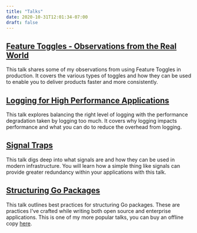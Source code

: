 ```yaml
---
title: "Talks"
date: 2020-10-31T12:01:34-07:00
draft: false
---
```


## [Feature Toggles - Observations from the Real World](/stories/2021/04/07/feature-toggles/)

This talk shares some of my observations from using Feature Toggles in production. It covers the various types of toggles and how they can be used to enable you to deliver products faster and more consistently.

## [Logging for High Performance Applications](/stories/2020/11/24/logging-for-high-performance-apps/)

This talk explores balancing the right level of logging with the performance degradation taken by logging too much. It covers why logging impacts performance and what you can do to reduce the overhead from logging.

## [Signal Traps](/stories/2020/08/17/signal-traps/)

This talk digs deep into what signals are and how they can be used in modern infrastructure. You will learn how a simple thing like signals can provide greater redundancy within your applications with this talk.

## [Structuring Go Packages](https://go-pkg-structure.dev)

This talk outlines best practices for structuring Go packages. These are practices I've crafted while writing both open source and enterprise applications. This is one of my more popular talks, you can buy an offline copy [here](https://www.buymeacoffee.com/madflojo/e/9653).

